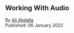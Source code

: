 ## Working With Audio

By [Ali Abdalla](https://huggingface.co/aliabd) <br>
Published: 06 January 2022 <br>